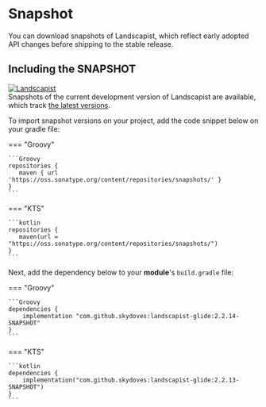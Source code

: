 # Snapshot

You can download snapshots of Landscapist, which reflect early adopted API changes before shipping to the stable release.

## Including the SNAPSHOT

[![Landscapist](https://img.shields.io/static/v1?label=snapshot&message=landscapist&logo=apache%20maven&color=C71A36)](https://oss.sonatype.org/content/repositories/snapshots/com/github/skydoves/landscapist/) <br>
Snapshots of the current development version of Landscapist are available, which track [the latest versions](https://oss.sonatype.org/content/repositories/snapshots/com/github/skydoves/landscapist/).

To import snapshot versions on your project, add the code snippet below on your gradle file:

=== "Groovy"

    ```Groovy
    repositories {
       maven { url 'https://oss.sonatype.org/content/repositories/snapshots/' }
    }
    ```

=== "KTS"

    ```kotlin
    repositories {
       maven(url = "https://oss.sonatype.org/content/repositories/snapshots/")
    }
    ```


Next, add the dependency below to your **module**'s `build.gradle` file:

=== "Groovy"

    ```Groovy
    dependencies {
        implementation "com.github.skydoves:landscapist-glide:2.2.14-SNAPSHOT"
    }
    ```

=== "KTS"

    ```kotlin
    dependencies {
        implementation("com.github.skydoves:landscapist-glide:2.2.13-SNAPSHOT")
    }
    ```
